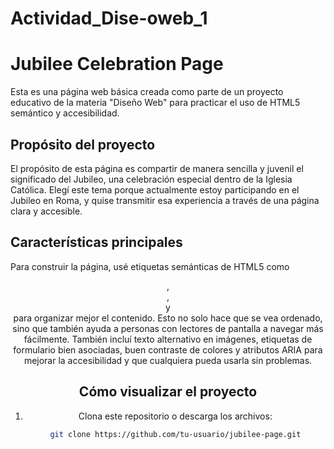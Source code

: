 # Actividad_Dise-oweb_1

# Jubilee Celebration Page

Esta es una página web básica creada como parte de un proyecto educativo de la materia "Diseño Web" para practicar el uso de HTML5 semántico y accesibilidad.

## Propósito del proyecto

El propósito de esta página es compartir de manera sencilla y juvenil el significado del Jubileo, una celebración especial dentro de la Iglesia Católica. Elegí este tema porque actualmente estoy participando en el Jubileo en Roma, y quise transmitir esa experiencia a través de una página clara y accesible.

##  Características principales

Para construir la página, usé etiquetas semánticas de HTML5 como <header>, <section>, <main> y <footer> para organizar mejor el contenido. Esto no solo hace que se vea ordenado, sino que también ayuda a personas con lectores de pantalla a navegar más fácilmente. También incluí texto alternativo en imágenes, etiquetas de formulario bien asociadas, buen contraste de colores y atributos ARIA para mejorar la accesibilidad y que cualquiera pueda usarla sin problemas.


## Cómo visualizar el proyecto

1. Clona este repositorio o descarga los archivos:
   ```bash
   git clone https://github.com/tu-usuario/jubilee-page.git
